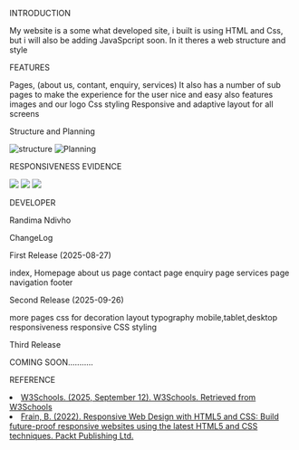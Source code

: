 INTRODUCTION

My website is a some what developed site, i built is using HTML and Css, but i will also be adding JavaSpcript soon.
In it theres a web structure and style

FEATURES

Pages, (about us, contant, enquiry, services)
It also has a number of sub pages to make the experience for the user nice and easy
also features images and our logo
Css styling 
Responsive and adaptive layout for all screens

Structure and Planning

<img src="/Assets/20250925_111434.jpg" alt=" structure" >
<img src="/Assets/20250925_103427.jpg" alt= " Planning" >

RESPONSIVENESS EVIDENCE

<img src="/Assets/mobile view.jpeg">
<img src="/Assets/tablet view.jpeg">
<img src="/Assets/desktop view.jpeg">


DEVELOPER

Randima Ndivho

ChangeLog

First Release (2025-08-27)

index, Homepage
about us page
contact page
enquiry page
services page
navigation
footer
    
Second Release (2025-09-26)

more pages 
css for decoration
layout
typography
mobile,tablet,desktop responsiveness
responsive CSS styling

Third Release

COMING SOON...........

REFERENCE

<li>
  <a href="https://www.w3schools.com/cssref/pr_class_cursor.php">
    W3Schools. (2025, September 12). W3Schools. Retrieved from W3Schools
  </a>
</li>

<li>
  <a href="https://books.google.com/books?hl=en&lr=&id=TkyJEAAAQBAJ&oi=fnd&pg=PP1&dq=Css+web+dev&ots=5X8VVLjeQb&sig=kMEjABk5Ti8TzKU1Vp5pp23B3aA">
    Frain, B. (2022). Responsive Web Design with HTML5 and CSS: Build future-proof responsive websites using the latest HTML5 and CSS techniques. Packt Publishing Ltd.
  </a>
</li>
